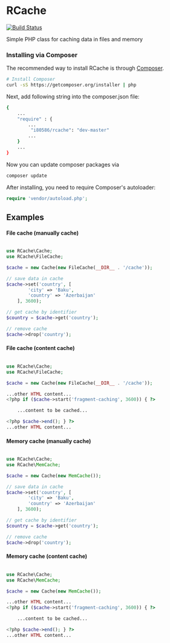# RCache

[![Build Status](https://travis-ci.org/i80586/RCache.svg?branch=master)](https://travis-ci.org/i80586/RCache)

<p>Simple PHP class for caching data in files and memory</p>

### Installing via Composer

The recommended way to install RCache is through
[Composer](http://getcomposer.org).

```bash
# Install Composer
curl -sS https://getcomposer.org/installer | php
```

Next, add following string into the composer.json file:

```bash
{
    ...
    "require" : {
        ...
         "i80586/rcache": "dev-master"
        ...
    }
    ...
}
```

Now you can update composer packages via

```bash
composer update
```

After installing, you need to require Composer's autoloader:

```php
require 'vendor/autoload.php';
```

## Examples

#### File cache (manually cache)

```php

use RCache\Cache;
use RCache\FileCache;

$cache = new Cache(new FileCache(__DIR__ . '/cache'));

// save data in cache
$cache->set('country', [
		'city' => 'Baku',
		'country' => 'Azerbaijan'
	], 3600);

// get cache by identifier
$country = $cache->get('country');

// remove cache
$cache->drop('country');
```

#### File cache (content cache)

```php

use RCache\Cache;
use RCache\FileCache;

$cache = new Cache(new FileCache(__DIR__ . '/cache'));

...other HTML content...
<?php if ($cache->start('fragment-caching', 3600)) { ?>

    ...content to be cached...

<?php $cache->end(); } ?>
...other HTML content...
```

#### Memory cache (manually cache)

```php

use RCache\Cache;
use RCache\MemCache;

$cache = new Cache(new MemCache());

// save data in cache
$cache->set('country', [
		'city' => 'Baku',
		'country' => 'Azerbaijan'
	], 3600);

// get cache by identifier
$country = $cache->get('country');

// remove cache
$cache->drop('country');
```

#### Memory cache (content cache)

```php

use RCache\Cache;
use RCache\MemCache;

$cache = new Cache(new MemCache());

...other HTML content...
<?php if ($cache->start('fragment-caching', 3600)) { ?>

    ...content to be cached...

<?php $cache->end(); } ?>
...other HTML content...
```